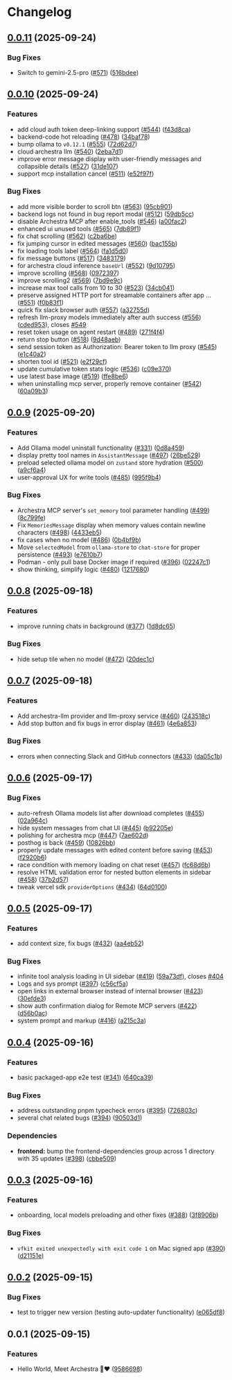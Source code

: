 # Changelog

## [0.0.11](https://github.com/archestra-ai/archestra/compare/v0.0.10...v0.0.11) (2025-09-24)


### Bug Fixes

* Switch to gemini-2.5-pro ([#571](https://github.com/archestra-ai/archestra/issues/571)) ([516bdee](https://github.com/archestra-ai/archestra/commit/516bdee7445858db2ea8d63b75848e25a203c2b7))

## [0.0.10](https://github.com/archestra-ai/archestra/compare/v0.0.9...v0.0.10) (2025-09-24)


### Features

* add cloud auth token deep-linking support ([#544](https://github.com/archestra-ai/archestra/issues/544)) ([f43d8ca](https://github.com/archestra-ai/archestra/commit/f43d8ca87a73a85641ae856faeef386ba84cdab1))
* backend-code hot reloading ([#478](https://github.com/archestra-ai/archestra/issues/478)) ([34baf78](https://github.com/archestra-ai/archestra/commit/34baf7832a8d7795e6cd095f8fc0d44ab6735019))
* bump ollama to `v0.12.1` ([#555](https://github.com/archestra-ai/archestra/issues/555)) ([72d62d7](https://github.com/archestra-ai/archestra/commit/72d62d7d16f7a3e02d1ff4229a8543e3b86d5ab2))
* cloud archestra llm ([#540](https://github.com/archestra-ai/archestra/issues/540)) ([2eba7d1](https://github.com/archestra-ai/archestra/commit/2eba7d1345a6d0ec6f5fe271c22c0d46d7354158))
* improve error message display with user-friendly messages and collapsible details ([#527](https://github.com/archestra-ai/archestra/issues/527)) ([31de107](https://github.com/archestra-ai/archestra/commit/31de107f48c82804af5ebb2d5442a15a18bcd5d2))
* support mcp installation cancel ([#511](https://github.com/archestra-ai/archestra/issues/511)) ([e52f97f](https://github.com/archestra-ai/archestra/commit/e52f97f7d905e7f2666dc1c24cdc241edf2663e1))


### Bug Fixes

* add more visible border to scroll btn ([#563](https://github.com/archestra-ai/archestra/issues/563)) ([95cb901](https://github.com/archestra-ai/archestra/commit/95cb901f045c9ea22d299232e6a83e0078509ce6))
* backend logs not found in bug report modal ([#512](https://github.com/archestra-ai/archestra/issues/512)) ([59db5cc](https://github.com/archestra-ai/archestra/commit/59db5cc8d4abecbe82b82098960186bcbcf4f7a4))
* disable Archestra MCP after enable_tools ([#546](https://github.com/archestra-ai/archestra/issues/546)) ([a00fac2](https://github.com/archestra-ai/archestra/commit/a00fac2a7d8af149f1db949c3b665bc4068b845a))
* enhanced ui unused tools ([#565](https://github.com/archestra-ai/archestra/issues/565)) ([7db89f1](https://github.com/archestra-ai/archestra/commit/7db89f1f784e7680c33b930874376af35bbabed6))
* fix chat scrolling ([#562](https://github.com/archestra-ai/archestra/issues/562)) ([c2ba6be](https://github.com/archestra-ai/archestra/commit/c2ba6bee442ce47e3259128813281d67962f496f))
* fix jumping cursor in edited messages ([#560](https://github.com/archestra-ai/archestra/issues/560)) ([bac155b](https://github.com/archestra-ai/archestra/commit/bac155b06d9c5d68c1e76fe41aa98a4d02c01ad9))
* fix loading tools label ([#564](https://github.com/archestra-ai/archestra/issues/564)) ([fa1d5d0](https://github.com/archestra-ai/archestra/commit/fa1d5d0910781215f5defaa4d99e796b5a2eff05))
* fix message buttons ([#517](https://github.com/archestra-ai/archestra/issues/517)) ([3483179](https://github.com/archestra-ai/archestra/commit/3483179e3e181961b5fb9fe4f70982af45e5dfcd))
* for archestra cloud inference `baseUrl` ([#552](https://github.com/archestra-ai/archestra/issues/552)) ([9d10795](https://github.com/archestra-ai/archestra/commit/9d1079549ec8e53dc5c4da346015e638737f88fe))
* improve scrolling ([#568](https://github.com/archestra-ai/archestra/issues/568)) ([0972397](https://github.com/archestra-ai/archestra/commit/09723971f44443b127ebb1d0af2c316c345e7fed))
* improve scrolling2 ([#569](https://github.com/archestra-ai/archestra/issues/569)) ([7bd9e9c](https://github.com/archestra-ai/archestra/commit/7bd9e9c2b34bb09684f16648f5fd419282d89ce7))
* increase max tool calls from 10 to 30 ([#523](https://github.com/archestra-ai/archestra/issues/523)) ([34cb041](https://github.com/archestra-ai/archestra/commit/34cb041f8d89613977026ab3a80ba0c74ab00c14))
* preserve assigned HTTP port for streamable containers after app … ([#551](https://github.com/archestra-ai/archestra/issues/551)) ([f0b83f1](https://github.com/archestra-ai/archestra/commit/f0b83f17a34f2fe38dcfb0eaad5f6fd4393eff85))
* quick fix slack browser auth ([#557](https://github.com/archestra-ai/archestra/issues/557)) ([a32755d](https://github.com/archestra-ai/archestra/commit/a32755db6a484327a145fc3cbbd74da1b44cbd3a))
* refresh llm-proxy models immediately after auth success ([#556](https://github.com/archestra-ai/archestra/issues/556)) ([cded953](https://github.com/archestra-ai/archestra/commit/cded953a99cbd19218e6ae370498b5ac2bc3ab86)), closes [#549](https://github.com/archestra-ai/archestra/issues/549)
* reset token usage on agent restart ([#489](https://github.com/archestra-ai/archestra/issues/489)) ([271f4f4](https://github.com/archestra-ai/archestra/commit/271f4f4cbe2124bfc01dd199f3bea7775d897f2a))
* return stop button ([#518](https://github.com/archestra-ai/archestra/issues/518)) ([9d48aeb](https://github.com/archestra-ai/archestra/commit/9d48aebdd647fa603a0425d02eeda9e339971b02))
* send session token as Authorization: Bearer token to llm proxy ([#545](https://github.com/archestra-ai/archestra/issues/545)) ([e1c40a2](https://github.com/archestra-ai/archestra/commit/e1c40a2d8dee6da62df44e6b687582d29b3d6689))
* shorten tool id ([#521](https://github.com/archestra-ai/archestra/issues/521)) ([e2f29cf](https://github.com/archestra-ai/archestra/commit/e2f29cf2dd5d17de02dfeedd053409ba1c49e63c))
* update cumulative token stats logic ([#536](https://github.com/archestra-ai/archestra/issues/536)) ([c09e370](https://github.com/archestra-ai/archestra/commit/c09e370b3d1ba10322903ba852b4e650f8df3b50))
* use latest base image ([#519](https://github.com/archestra-ai/archestra/issues/519)) ([ffe8be6](https://github.com/archestra-ai/archestra/commit/ffe8be65786682a197adc2ad9dc75877021a667e))
* when uninstalling mcp server, properly remove container ([#542](https://github.com/archestra-ai/archestra/issues/542)) ([60a09b3](https://github.com/archestra-ai/archestra/commit/60a09b3688a3d222c301e5abd4ae28521f8e508f))

## [0.0.9](https://github.com/archestra-ai/archestra/compare/v0.0.8...v0.0.9) (2025-09-20)


### Features

* Add Ollama model uninstall functionality ([#331](https://github.com/archestra-ai/archestra/issues/331)) ([0d8a459](https://github.com/archestra-ai/archestra/commit/0d8a459a245ef9270cbe20b157b1cb8dcc9a0157))
* display pretty tool names in `AssistantMessage` ([#497](https://github.com/archestra-ai/archestra/issues/497)) ([26be529](https://github.com/archestra-ai/archestra/commit/26be5295e1b287b555fdf59a8a8cb0fd1ac67aae))
* preload selected ollama model on `zustand` store hydration ([#500](https://github.com/archestra-ai/archestra/issues/500)) ([a9cf6a4](https://github.com/archestra-ai/archestra/commit/a9cf6a422e6c5e1cafc9aa7c5d7d9510013f19be))
* user-approval UX for write tools ([#485](https://github.com/archestra-ai/archestra/issues/485)) ([995f9b4](https://github.com/archestra-ai/archestra/commit/995f9b472a558011f647cb91f788e07a129cd8a9))


### Bug Fixes

* Archestra MCP server's `set_memory` tool parameter handling ([#499](https://github.com/archestra-ai/archestra/issues/499)) ([8c799fe](https://github.com/archestra-ai/archestra/commit/8c799fe60db847175d9b08c0cfdd6fdc3975f0d6))
* Fix `MemoriesMessage` display when memory values contain newline characters ([#498](https://github.com/archestra-ai/archestra/issues/498)) ([4433eb5](https://github.com/archestra-ai/archestra/commit/4433eb58d8e7300a088bde6b840624f71b149564))
* fix cases when no model ([#486](https://github.com/archestra-ai/archestra/issues/486)) ([0b4bf9b](https://github.com/archestra-ai/archestra/commit/0b4bf9be76fa091e6848d564455712ebe66deb47))
* Move `selectedModel` from `ollama-store` to `chat-store` for proper persistence ([#493](https://github.com/archestra-ai/archestra/issues/493)) ([e7610b7](https://github.com/archestra-ai/archestra/commit/e7610b730fb844ace2851c6e03fdfd5960ffcbec))
* Podman - only pull base Docker image if required ([#396](https://github.com/archestra-ai/archestra/issues/396)) ([02247c1](https://github.com/archestra-ai/archestra/commit/02247c1a18402f27c4a96d593b695f1c20fd66eb))
* show thinking, simplify logic ([#480](https://github.com/archestra-ai/archestra/issues/480)) ([1217680](https://github.com/archestra-ai/archestra/commit/1217680c295943a4b124c5f5b19255b7bff571f6))

## [0.0.8](https://github.com/archestra-ai/archestra/compare/v0.0.7...v0.0.8) (2025-09-18)


### Features

* improve running chats in background ([#377](https://github.com/archestra-ai/archestra/issues/377)) ([1d8dc65](https://github.com/archestra-ai/archestra/commit/1d8dc65947d2df0d0c2a174352ff463731f9d20f))


### Bug Fixes

* hide setup tile when no model ([#472](https://github.com/archestra-ai/archestra/issues/472)) ([20dec1c](https://github.com/archestra-ai/archestra/commit/20dec1c9bc382e43ee449870fcfc6aa7812a2587))

## [0.0.7](https://github.com/archestra-ai/archestra/compare/v0.0.6...v0.0.7) (2025-09-18)


### Features

* Add archestra-llm provider and llm-proxy service ([#460](https://github.com/archestra-ai/archestra/issues/460)) ([243518c](https://github.com/archestra-ai/archestra/commit/243518ce1ee01b31f17e1e60433ec160b699faed))
* Add stop button and fix bugs in error display ([#461](https://github.com/archestra-ai/archestra/issues/461)) ([4e6a853](https://github.com/archestra-ai/archestra/commit/4e6a85309579916a4ca2a1df6063a8e37c760d8c))


### Bug Fixes

* errors when connecting Slack and GitHub connectors ([#433](https://github.com/archestra-ai/archestra/issues/433)) ([da05c1b](https://github.com/archestra-ai/archestra/commit/da05c1ba9010a37eb7e53278bf503fd577eb366f))

## [0.0.6](https://github.com/archestra-ai/archestra/compare/v0.0.5...v0.0.6) (2025-09-17)


### Bug Fixes

* auto-refresh Ollama models list after download completes ([#455](https://github.com/archestra-ai/archestra/issues/455)) ([02a964c](https://github.com/archestra-ai/archestra/commit/02a964c7f3d225d73309a1fe14b2e215232c19fc))
* hide system messages from chat UI ([#445](https://github.com/archestra-ai/archestra/issues/445)) ([b92205e](https://github.com/archestra-ai/archestra/commit/b92205e4869f851617b3b1bc3c504ef8ec3970c2))
* polishing for archestra mcp ([#447](https://github.com/archestra-ai/archestra/issues/447)) ([7ae602d](https://github.com/archestra-ai/archestra/commit/7ae602d4cdac97b31a3249cbd83601b2a0d33804))
* posthog is back ([#459](https://github.com/archestra-ai/archestra/issues/459)) ([10826bb](https://github.com/archestra-ai/archestra/commit/10826bbe76b7d386fc78965abcf188e15e7ae4f8))
* properly update messages with edited content before saving ([#453](https://github.com/archestra-ai/archestra/issues/453)) ([f2920b6](https://github.com/archestra-ai/archestra/commit/f2920b6b24dbe01a6fd04e7e0ebf4ec8e066ecbb))
* race condition with memory loading on chat reset ([#457](https://github.com/archestra-ai/archestra/issues/457)) ([fc68d6b](https://github.com/archestra-ai/archestra/commit/fc68d6b0f6a0ef804bd909eba987c3556fb65665))
* resolve HTML validation error for nested button elements in sidebar ([#458](https://github.com/archestra-ai/archestra/issues/458)) ([37b2d57](https://github.com/archestra-ai/archestra/commit/37b2d57ef8835362d3a77747fd9dbb6f38667777))
* tweak vercel sdk `providerOptions` ([#434](https://github.com/archestra-ai/archestra/issues/434)) ([64d0100](https://github.com/archestra-ai/archestra/commit/64d01009d708b9c143d86a4354542dca9d0b5620))

## [0.0.5](https://github.com/archestra-ai/archestra/compare/v0.0.4...v0.0.5) (2025-09-17)


### Features

* add context size, fix bugs ([#432](https://github.com/archestra-ai/archestra/issues/432)) ([aa4eb52](https://github.com/archestra-ai/archestra/commit/aa4eb5207ab6efc63bf4e30b079ce7f5c62ed67d))


### Bug Fixes

* infinite tool analysis loading in UI sidebar ([#419](https://github.com/archestra-ai/archestra/issues/419)) ([59a73df](https://github.com/archestra-ai/archestra/commit/59a73df2139c26ed8d2dcdef7251e23f082a8b12)), closes [#404](https://github.com/archestra-ai/archestra/issues/404)
* Logs and sys prompt ([#397](https://github.com/archestra-ai/archestra/issues/397)) ([c56cf5a](https://github.com/archestra-ai/archestra/commit/c56cf5a502307eeff3b3f0ba31abfa20d8a4c4f7))
* open links in external browser instead of internal browser ([#423](https://github.com/archestra-ai/archestra/issues/423)) ([30efde3](https://github.com/archestra-ai/archestra/commit/30efde3797c58d2d45305fc70eae121f697d318b))
* show auth confirmation dialog for Remote MCP servers ([#422](https://github.com/archestra-ai/archestra/issues/422)) ([d56b0ac](https://github.com/archestra-ai/archestra/commit/d56b0acf829e837855e9bc7b2364e9338611b579))
* system prompt and markup ([#416](https://github.com/archestra-ai/archestra/issues/416)) ([a215c3a](https://github.com/archestra-ai/archestra/commit/a215c3acbd43e97fb61b8f16d9cfe94d74a1a7d5))

## [0.0.4](https://github.com/archestra-ai/archestra/compare/v0.0.3...v0.0.4) (2025-09-16)


### Features

* basic packaged-app e2e test ([#341](https://github.com/archestra-ai/archestra/issues/341)) ([640ca39](https://github.com/archestra-ai/archestra/commit/640ca390fc9a31ab626f906f4aab766f3ff7e444))


### Bug Fixes

* address outstanding pnpm typecheck errors ([#395](https://github.com/archestra-ai/archestra/issues/395)) ([726803c](https://github.com/archestra-ai/archestra/commit/726803c8a3810204df8ef132b3af51b6cac23011))
* several chat related bugs ([#394](https://github.com/archestra-ai/archestra/issues/394)) ([90503d1](https://github.com/archestra-ai/archestra/commit/90503d1c32d8b79c6da89839d44ebbf8c06f6976))


### Dependencies

* **frontend:** bump the frontend-dependencies group across 1 directory with 35 updates ([#398](https://github.com/archestra-ai/archestra/issues/398)) ([cbbe509](https://github.com/archestra-ai/archestra/commit/cbbe50941d2a965c80b58751875b101ccb988df4))

## [0.0.3](https://github.com/archestra-ai/archestra/compare/v0.0.2...v0.0.3) (2025-09-16)


### Features

* onboarding, local models preloading and other fixes ([#388](https://github.com/archestra-ai/archestra/issues/388)) ([3f8906b](https://github.com/archestra-ai/archestra/commit/3f8906b550d80079ee769ebf0295a2ec21e826f3))


### Bug Fixes

* `vfkit exited unexpectedly with exit code 1` on Mac signed app ([#390](https://github.com/archestra-ai/archestra/issues/390)) ([d21151e](https://github.com/archestra-ai/archestra/commit/d21151e3460198a691f7101beabebfc8cdf1b5bc))

## [0.0.2](https://github.com/archestra-ai/archestra/compare/v0.0.1...v0.0.2) (2025-09-15)


### Bug Fixes

* test to trigger new version (testing auto-updater functionality) ([e065df8](https://github.com/archestra-ai/archestra/commit/e065df8b4106f39250e70017f39ee25caa015d56))

## 0.0.1 (2025-09-15)


### Features

* Hello World, Meet Archestra 🤖❤️ ([9586698](https://github.com/archestra-ai/archestra/commit/95866981b0fc62bd84fba9b87336573b4cdbfa35))
